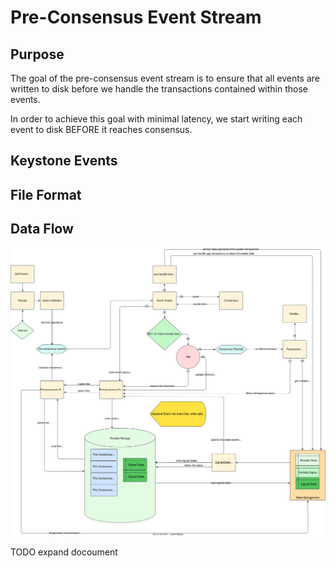 # Pre-Consensus Event Stream

## Purpose

The goal of the pre-consensus event stream is to ensure that all events are written to disk before we 
handle the transactions contained within those events.

In order to achieve this goal with minimal latency, we start writing each event to disk BEFORE it reaches consensus.

## Keystone Events

## File Format

## Data Flow

![Pre-Consensus Event Stream](./preConsensusEventStream.svg)

TODO expand docoument